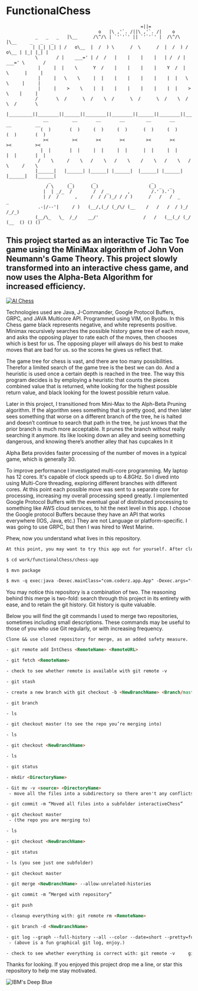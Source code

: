 # FunctionalChess


        
        
                                                       =||=   
                                       o   |\ ,'`. /||\ ,'`. /|    o     
               _   _   _   |\__      /\^/\ | `'`'`' || `'`'`' |  /\^/\   |\__     _   _   _ 
              | |_| |_| | /   o\__  |  /  ) \      /  \      /  |  /  ) /   o\__ | |_| |_| |
               \       / |    ___=' | /  /   |    |    |    |   | /  / |    ___=' \       / 
                |     |  |    \      Y  /    |    |    |    |    Y  /  |    \      |     |
                |     |   \    \     |  |    |    |    |    |    |  |   \    \     |     |  
                |     |    >    \    |  |    |    |    |    |    |  |    >    \    |     |  
               /       \  /      \  /    \  /      \  /      \  /    \  /      \  /       \ 
              |_________||________||______||________||________||______||________||_________|
                  __         __       __       __        __       __       __         __   
                 (  )       (  )     (  )     (  )      (  )     (  )     (  )       (  )  
                  ><         ><       ><       ><        ><       ><       ><         ><   
                 |  |       |  |     |  |     |  |      |  |     |  |     |  |       |  |  
                /    \     /    \   /    \   /    \    /    \   /    \   /    \     /    \ 
               |______|   |______| |______| |______|  |______| |______| |______|   |______|
                    _       _        _                     _                     
                   / \     (_)      (_)                   (_) _   _              
                  |  | _/_  /        /  / _       ,        /.' ).' )             
                  | /  /      ,     /  / / )_/ / / )      /   /   /  _       _   
                .-|/--'|     / )   (__/,(_/ (_/\/ (__    /   /   /  / )_/ /_/_)  
               (__/\_   \_  /_/    __/'                 /   /   (__(_/ (_/ (__  () () ()


## This project started as an interactive Tic Tac Toe game using the MiniMax algorithm of John Von Neumann's Game Theory. This project slowly transformed into an interactive chess game, and now uses the Alpha-Beta Algorithm for increased efficiency. 

[![AI Chess ](http://img.youtube.com/vi/JPfVU8zGflQ/0.jpg)](http://www.youtube.com/watch?v=JPfVU8zGflQ "Video Title")

Technologies used are Java, J-Commander, Google Protocol Buffers, GRPC, and JAVA Multicore API. Programmed using VIM, on Byobu. In this Chess game black represents negative, and white represents positive. Minimax recursively searches the possible history game tree of each move, and asks the opposing player to rate each of the moves,  then chooses which is best for us. The opposing player will always do his best to make moves that are bad for us. so the scores he gives us reflect that.

The game tree for chess is vast, and there are too many possibilities. Therefor a limited search of the game tree is the best we can do. And a heuristic is used once a certain depth is reached in the tree. The way this program decides is by employing a heuristic that counts the pieces combined value that is returned, white looking for the highest possible return value, and black looking for the lowest possible return value.

 Later in this project, I transitioned from Mini-Max to the Alph-Beta Pruning algorithm. If the algorithm sees something that is pretty good, and then later sees something that worse on a different branch of the tree, he is halted and doesn’t continue to search that path in the tree, he just knows that the prior branch is much more acceptable. It prunes the branch without really searching it anymore. Its like looking down an alley and seeing something dangerous, and knowing there’s another alley that has cupcakes In it

Alpha Beta provides faster processing of the number of moves in a typical game, which is generally 30. 

To improve performance I investigated multi-core programming.  My laptop has 12 cores. It's capable of clock speeds up to 4.8GHz. So I dived into using Multi-Core threading, exploring different branches with different cores. At this point each possible move was sent to a separate core for processing, increasing my overall processing speed greatly. I  implemented Google Protocol Buffers with the eventual goal of distributed processing to something like AWS cloud services, to hit the next level in this app. I choose the Google protocol Buffers because they have an API that works everywhere (IOS, Java, etc.) They are not Language or platform-specific. I was going to use GRPC, but then I was hired to West Marine.

Phew, now you understand what lives in this repository.

```html
At this point, you may want to try this app out for yourself. After cloning this repository, install the dependencies and use the command:

$ cd work/functionalChess/chess-app

$ mvn package

$ mvn -q exec:java -Dexec.mainClass="com.coderz.app.App" -Dexec.args="-mode play" 
```


You may notice this repository is a combination of two. The reasoning behind this merge is two-fold: search through this project in its entirety with ease, and to retain the git history. Git history is quite valuable. 

Below you will find the git commands I used to merge two repositories, sometimes including small descriptions. These commands may be useful to those of you who use Git regularly, or with increasing frequency. 

`Clone && use cloned repository for merge, as an added safety measure.`

```html 
- git remote add IntChess <RemoteName> <RemoteURL>      

- git fetch <RemoteName>       

- check to see whether remote is available with git remote -v       

- git stash

- create a new branch with git checkout -b <NewBranchName> <Branch/master>     

- git branch

- ls

- git checkout master (to see the repo you’re merging into)

- ls 

- git checkout <NewBranchName>

- ls 

- git status

- mkdir <DirectoryName>

- Git mv -v <source> <DirectoryName>       
 - move all the files into a subdirectory so there aren't any conflicts with names  

- git commit -m “Moved all files into a subfolder interactiveChess” 

- git checkout master  
 - (the repo you are merging to)

- ls

- git checkout <NewBranchName>

- git status

- ls (you see just one subfolder)

- git checkout master

- git merge <NewBranchName> --allow-unrelated-histories  

- git commit -m ”Merged with repository”

- git push 

- cleanup everything with: git remote rm <RemoteName>    

- git branch -d <NewBranchName>    

- git log --graph --full-history --all --color --date=short --pretty=format:"%x1b[31m%h%x09%x1b[32m%d%x1b[0m%x20%ad %s"  
 - (above is a fun graphical git log, enjoy.)

- check to see whether everything is correct with: git remote -v     git branch -a -v     git status   

```

Thanks for looking. If you enjoyed this project drop me a line, or star this repository to help me stay motivated. 


![IBM's Deep Blue](https://2.bp.blogspot.com/-uN4Z0M3iaIw/WnAYl5B1zhI/AAAAAAAAPJc/A5vSZxSPEi4ifjpVZn6JGGiE5FaXfZjTACLcBGAs/s1600/Kasparov_vs_Deep_Blue%2B%25283%2529.jpg)



